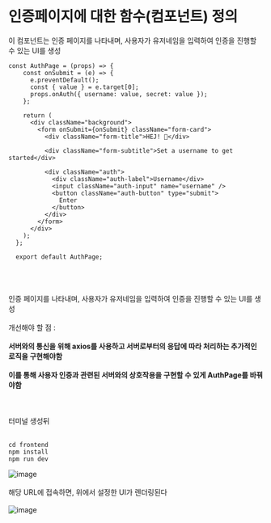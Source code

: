 # 인증페이지에 대한 함수(컴포넌트) 정의
이 컴포넌트는 인증 페이지를 나타내며, 사용자가 유저네임을 입력하여 인증을 진행할 수 있는 UI를 생성
```
const AuthPage = (props) => {
    const onSubmit = (e) => {
      e.preventDefault();
      const { value } = e.target[0];
      props.onAuth({ username: value, secret: value });
    };
  
    return (
      <div className="background">
        <form onSubmit={onSubmit} className="form-card">
          <div className="form-title">HEJ! 👋</div>
  
          <div className="form-subtitle">Set a username to get started</div>
  
          <div className="auth">
            <div className="auth-label">Username</div>
            <input className="auth-input" name="username" />
            <button className="auth-button" type="submit">
              Enter
            </button>
          </div>
        </form>
      </div>
    );
  };
  
  export default AuthPage;
  ```


<br><br><br>
인증 페이지를 나타내며, 사용자가 유저네임을 입력하여 인증을 진행할 수 있는 UI를 생성
<br><br>
개선해야 할 점 :
<br><br>
**서버와의 통신을 위해 axios를 사용하고 서버로부터의 응답에 따라 처리하는 추가적인 로직을 구현해야함**
<br><br>
**이를 통해 사용자 인증과 관련된 서버와의 상호작용을 구현할 수 있게 AuthPage를 바꿔야함**
<br><br><br><br>
터미널 생성뒤
<br><br>
```
cd frontend
npm install
npm run dev
```
![image](https://github.com/domino0628/Fuallstack-Chat/assets/59598751/cdbd3c57-f84c-42e5-8217-7bf1648c0442)
<br><br>
해당 URL에 접속하면, 위에서 설정한 UI가 렌더링된다
<br><br>
![image](https://github.com/domino0628/Fuallstack-Chat/assets/59598751/0c5b7ab6-c323-4ff4-8f7b-386ed4a8635b)


